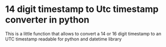 # 14 digit timestamp to Utc timestamp converter in python 
This is a little function that allows to convert a 14 or 16 digit timestamp to an UTC timestamp readable for python and datetime library
